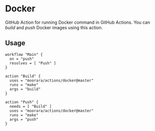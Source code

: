 # Docker

GitHub Action for running Docker command in GitHub Actions.
You can *build* and *push* Docker images using this action.

## Usage

```hcl
workflow "Main" {
  on = "push"
  resolves = [ "Push" ]
}

action "Build" {
  uses = "moorara/actions/docker@master"
  runs = "make"
  args = "build"
}

action "Push" {
  needs = [ "Build" ]
  uses = "moorara/actions/docker@master"
  runs = "make"
  args = "push"
}
```
